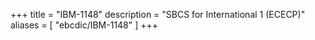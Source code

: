 +++
title = "IBM-1148"
description = "SBCS for International 1 (ECECP)"
aliases = [ "ebcdic/IBM-1148" ]
+++
